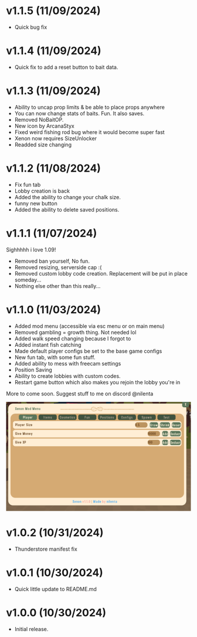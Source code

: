 # v1.1.5 (11/09/2024)

- Quick bug fix

# v1.1.4 (11/09/2024)

- Quick fix to add a reset button to bait data.

# v1.1.3 (11/09/2024)

- Ability to uncap prop limits & be able to place props anywhere
- You can now change stats of baits. Fun. It also saves.
- Removed NoBaitOP.
- New icon by ArcanaStyx
- Fixed weird fishing rod bug where it would become super fast
- Xenon now requires SizeUnlocker
- Readded size changing

# v1.1.2 (11/08/2024)

- Fix fun tab
- Lobby creation is back
- Added the ability to change your chalk size.
- funny new button
- Added the ability to delete saved positions.

# v1.1.1 (11/07/2024)

Sighhhhh i love 1.09!

- Removed ban yourself, No fun.
- Removed resizing, serverside cap :(
- Removed custom lobby code creation. Replacement will be put in place someday...
- Nothing else other than this really...

# v1.1.0 (11/03/2024)

- Added mod menu (accessible via esc menu or on main menu)
- Removed gambling = growth thing. Not needed lol
- Added walk speed changing because I forgot to
- Added instant fish catching
- Made default player configs be set to the base game configs
- New fun tab, with some fun stuff.
- Added ability to mess with freecam settings
- Position Saving
- Ability to create lobbies with custom codes.
- Restart game button which also makes you rejoin the lobby you're in

More to come soon. Suggest stuff to me on discord @nilenta

![mod menu](https://github.com/nilenta/data/blob/main/windows-352-editor-64bit_ZBs8u9MnVS.png?raw=true)

# v1.0.2 (10/31/2024)

- Thunderstore manifest fix

# v1.0.1 (10/30/2024)

- Quick little update to README.md

# v1.0.0 (10/30/2024)

- Initial release.